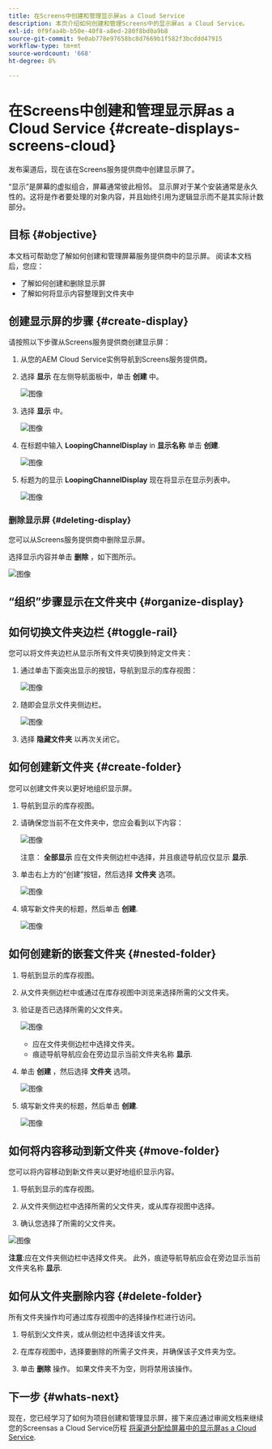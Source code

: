 ```yaml
---
title: 在Screens中创建和管理显示屏as a Cloud Service
description: 本页介绍如何创建和管理Screens中的显示屏as a Cloud Service。
exl-id: 0f9faa4b-b50e-40f8-a8ed-280f8bd0a9b8
source-git-commit: 9e0ab778e97658bc8d7669b1f582f3bcddd47915
workflow-type: tm+mt
source-wordcount: '668'
ht-degree: 8%

---
```


# 在Screens中创建和管理显示屏as a Cloud Service {#create-displays-screens-cloud}

发布渠道后，现在该在Screens服务提供商中创建显示屏了。

“显示”是屏幕的虚拟组合，屏幕通常彼此相邻。 显示屏对于某个安装通常是永久性的。这将是作者要处理的对象内容，并且始终引用为逻辑显示而不是其实际计数部分。

## 目标 {#objective}

本文档可帮助您了解如何创建和管理屏幕服务提供商中的显示屏。 阅读本文档后，您应：

* 了解如何创建和删除显示屏
* 了解如何将显示内容整理到文件夹中

## 创建显示屏的步骤 {#create-display}

请按照以下步骤从Screens服务提供商创建显示屏：

1. 从您的AEM Cloud Service实例导航到Screens服务提供商。
1. 选择 **显示** 在左侧导航面板中，单击 **创建** 中。

   ![图像](/help/screens-cloud/assets/display/disp-1.png)

1. 选择 **显示** 中。

   ![图像](/help/screens-cloud/assets/display/disp-2.png)

1. 在标题中输入 **LoopingChannelDisplay** in **显示名称** 单击 **创建**.

   ![图像](/help/screens-cloud/assets/display/disp3.png)

1. 标题为的显示 **LoopingChannelDisplay** 现在将显示在显示列表中。

   ![图像](/help/screens-cloud/assets/display/disp-4.png)

### 删除显示屏 {#deleting-display}

您可以从Screens服务提供商中删除显示屏。

选择显示内容并单击 **删除** ，如下图所示。

![图像](/help/screens-cloud/assets/display/disp-5.png)

## “组织”步骤显示在文件夹中 {#organize-display}

## 如何切换文件夹边栏 {#toggle-rail}

您可以将文件夹边栏从显示所有文件夹切换到特定文件夹：

1. 通过单击下面突出显示的按钮，导航到显示的库存视图：

   ![图像](/help/screens-cloud/assets/display/display-inventory.png)

1. 随即会显示文件夹侧边栏。

   ![图像](/help/screens-cloud/assets/display/toggle-rail.png)

1. 选择 **隐藏文件夹** 以再次关闭它。

## 如何创建新文件夹 {#create-folder}

您可以创建文件夹以更好地组织显示屏。

1. 导航到显示的库存视图。
1. 请确保您当前不在文件夹中，您应会看到以下内容：

   ![图像](/help/screens-cloud/assets/display/verify-view.png)

   注意： **全部显示** 应在文件夹侧边栏中选择，并且痕迹导航应仅显示 **显示**.

1. 单击右上方的“创建”按钮，然后选择 **文件夹** 选项。

   ![图像](/help/screens-cloud/assets/display/Createfolder.png)

1. 填写新文件夹的标题，然后单击 **创建**.

   ![图像](/help/screens-cloud/assets/display/Createfolder2.png)

## 如何创建新的嵌套文件夹 {#nested-folder}

1. 导航到显示的库存视图。

1. 从文件夹侧边栏中或通过在库存视图中浏览来选择所需的父文件夹。
1. 验证是否已选择所需的父文件夹。

   ![图像](/help/screens-cloud/assets/display/Nestedview.png)

   * 应在文件夹侧边栏中选择文件夹。
   * 痕迹导航导航应会在旁边显示当前文件夹名称 **显示**.

1. 单击  **创建**  ，然后选择 **文件夹** 选项。

   ![图像](/help/screens-cloud/assets/display/Createfolder.png)

1. 填写新文件夹的标题，然后单击 **创建**.

   ![图像](/help/screens-cloud/assets/display/Createfolder2.png)

## 如何将内容移动到新文件夹 {#move-folder}

您可以将内容移动到新文件夹以更好地组织显示内容。

1. 导航到显示的库存视图。

1. 从文件夹侧边栏中选择所需的父文件夹，或从库存视图中选择。

1. 确认您选择了所需的父文件夹。

![图像](/help/screens-cloud/assets/display/movetofolder.png)

**注意**:应在文件夹侧边栏中选择文件夹。 此外，痕迹导航导航应会在旁边显示当前文件夹名称 **显示**.

## 如何从文件夹删除内容 {#delete-folder}

所有文件夹操作均可通过库存视图中的选择操作栏进行访问。

1. 导航到父文件夹，或从侧边栏中选择该文件夹。

1. 在库存视图中，选择要删除的所需子文件夹，并确保该子文件夹为空。

1. 单击 **删除** 操作。 如果文件夹不为空，则将禁用该操作。


## 下一步 {#whats-next}

现在，您已经学习了如何为项目创建和管理显示屏，接下来应通过审阅文档来继续您的Screensas a Cloud Service历程 [将渠道分配给屏幕中的显示屏as a Cloud Service](https://experienceleague.adobe.com/docs/experience-manager-cloud-service/screens-as-cloud-service/create-content/assigning-channels-to-display.html?lang=en).
